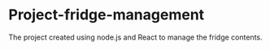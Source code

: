 # Project-fridge-management
The project created using node.js and React to manage the fridge contents.


